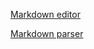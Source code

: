 [Markdown editor](https://bytemd.js.org/)

[Markdown parser](https://github.com/wooorm/markdown-rs)
